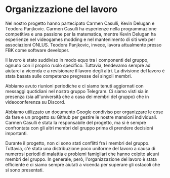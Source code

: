 
# Organizzazione del lavoro
Nel nostro progetto hanno partecipato Carmen Casulli, Kevin Delugan e Teodora Panjkovic. Carmen Casulli ha esperienze nella programmazione competitiva e una passione per la matematica, mentre Kevin Delugan ha esperienze nel videogames modding e nel mantenimento di siti web per associazioni ONLUS. Teodora Panjkovic, invece, lavora attualmente presso FBK come software developer.

Il lavoro è stato suddiviso in modo equo tra i componenti del gruppo, ognuno con il proprio ruolo specifico. Tuttavia, tendevamo sempre ad aiutarci a vicenda e a revisionare il lavoro degli altri. La divisione del lavoro è stata basata sulle competenze pregresse dei singoli membri.

Abbiamo avuto riunioni periodiche e ci siamo tenuti aggiornati con messaggi quotidiani nel nostro gruppo Telegram. Ci siamo visti sia in presenza (sia all'università che a casa dei membri del gruppo) che in videoconferenza su Discord.

Abbiamo utilizzato un documento Google condiviso per organizzare le cose da fare e un progetto su Github per gestire le nostre mansioni individuali. Carmen Casulli è stata la responsabile del progetto, ma si è sempre confrontata con gli altri membri del gruppo prima di prendere decisioni importanti.

Durante il progetto, non ci sono stati conflitti fra i membri del gruppo. Tuttavia, c'è stata una distribuzione poco uniforme del lavoro a causa di numerosi periodi di malattia e problemi famigliari che hanno colpito alcuni membri del gruppo. In generale, però, l'organizzazione del lavoro è stata efficiente e ci siamo sempre aiutati a vicenda per superare gli ostacoli che si sono presentati.


